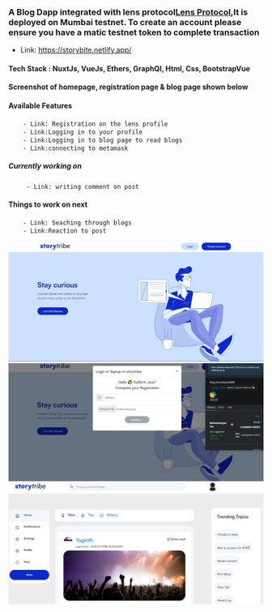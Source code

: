 ### A Blog Dapp integrated with lens protocol[Lens Protocol](https://www.lens.dev/),It is deployed on Mumbai testnet. To create an account please ensure you have a matic testnet token to complete transaction

- Link: https://storybite.netlify.app/


#### Tech Stack : NuxtJs, VueJs, Ethers, GraphQl, Html, Css, BootstrapVue

#### Screenshot of homepage, registration page & blog page shown below

#### Available Features
        - Link: Registration on the lens profile
        - Link:Logging in to your profile
        - Link:Logging in to blog page to read blogs
        - Link:connecting to metamask

##### Currently working on
         - Link: writing comment on post
        
#### Things to work on next
        - Link: Seaching through blogs
        - Link:Reaction to post
        

![image](./images/homepage.JPG "Optional Title")
![image](./images/login-screen.JPG "Optional Title")
![image](./images/blogpage.JPG "Optional Title")